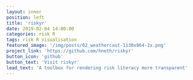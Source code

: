 ```yaml
---
layout: inner
position: left
title: 'riskyr'
date: 2019-02-04 14:00:00
categories: risk R
tags: risk R visualisation
featured_image: '/img/posts/02_weathercast-1130x864-2x.png'
project_link: 'https://github.com/hneth/riskyr'
button_icon: 'github'
button_text: 'Visit riskyr'
lead_text: 'A toolbox for rendering risk literacy more transparent'
---
```

